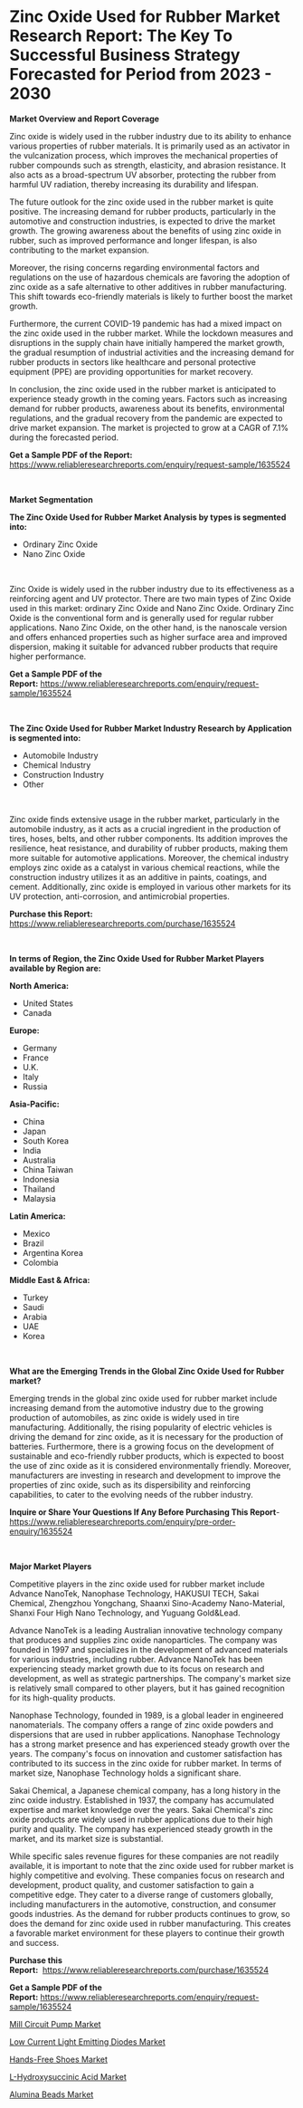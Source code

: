 <p><h1>Zinc Oxide Used for Rubber Market Research Report: The Key To Successful Business Strategy Forecasted for Period from 2023 - 2030</h1></p><p><strong>Market Overview and Report Coverage</strong></p>
<p><p>Zinc oxide is widely used in the rubber industry due to its ability to enhance various properties of rubber materials. It is primarily used as an activator in the vulcanization process, which improves the mechanical properties of rubber compounds such as strength, elasticity, and abrasion resistance. It also acts as a broad-spectrum UV absorber, protecting the rubber from harmful UV radiation, thereby increasing its durability and lifespan.</p><p>The future outlook for the zinc oxide used in the rubber market is quite positive. The increasing demand for rubber products, particularly in the automotive and construction industries, is expected to drive the market growth. The growing awareness about the benefits of using zinc oxide in rubber, such as improved performance and longer lifespan, is also contributing to the market expansion.</p><p>Moreover, the rising concerns regarding environmental factors and regulations on the use of hazardous chemicals are favoring the adoption of zinc oxide as a safe alternative to other additives in rubber manufacturing. This shift towards eco-friendly materials is likely to further boost the market growth.</p><p>Furthermore, the current COVID-19 pandemic has had a mixed impact on the zinc oxide used in the rubber market. While the lockdown measures and disruptions in the supply chain have initially hampered the market growth, the gradual resumption of industrial activities and the increasing demand for rubber products in sectors like healthcare and personal protective equipment (PPE) are providing opportunities for market recovery.</p><p>In conclusion, the zinc oxide used in the rubber market is anticipated to experience steady growth in the coming years. Factors such as increasing demand for rubber products, awareness about its benefits, environmental regulations, and the gradual recovery from the pandemic are expected to drive market expansion. The market is projected to grow at a CAGR of 7.1% during the forecasted period.</p></p>
<p><strong>Get a Sample PDF of the Report:</strong> <a href="https://www.reliableresearchreports.com/enquiry/request-sample/1635524">https://www.reliableresearchreports.com/enquiry/request-sample/1635524</a></p>
<p>&nbsp;</p>
<p><strong>Market Segmentation</strong></p>
<p><strong>The Zinc Oxide Used for Rubber Market Analysis by types is segmented into:</strong></p>
<p><ul><li>Ordinary Zinc Oxide</li><li>Nano Zinc Oxide</li></ul></p>
<p>&nbsp;</p>
<p><p>Zinc Oxide is widely used in the rubber industry due to its effectiveness as a reinforcing agent and UV protector. There are two main types of Zinc Oxide used in this market: ordinary Zinc Oxide and Nano Zinc Oxide. Ordinary Zinc Oxide is the conventional form and is generally used for regular rubber applications. Nano Zinc Oxide, on the other hand, is the nanoscale version and offers enhanced properties such as higher surface area and improved dispersion, making it suitable for advanced rubber products that require higher performance.</p></p>
<p><strong>Get a Sample PDF of the Report:</strong>&nbsp;<a href="https://www.reliableresearchreports.com/enquiry/request-sample/1635524">https://www.reliableresearchreports.com/enquiry/request-sample/1635524</a></p>
<p>&nbsp;</p>
<p><strong>The Zinc Oxide Used for Rubber Market Industry Research by Application is segmented into:</strong></p>
<p><ul><li>Automobile Industry</li><li>Chemical Industry</li><li>Construction Industry</li><li>Other</li></ul></p>
<p>&nbsp;</p>
<p><p>Zinc oxide finds extensive usage in the rubber market, particularly in the automobile industry, as it acts as a crucial ingredient in the production of tires, hoses, belts, and other rubber components. Its addition improves the resilience, heat resistance, and durability of rubber products, making them more suitable for automotive applications. Moreover, the chemical industry employs zinc oxide as a catalyst in various chemical reactions, while the construction industry utilizes it as an additive in paints, coatings, and cement. Additionally, zinc oxide is employed in various other markets for its UV protection, anti-corrosion, and antimicrobial properties.</p></p>
<p><strong>Purchase this Report:</strong>&nbsp; <a href="https://www.reliableresearchreports.com/purchase/1635524">https://www.reliableresearchreports.com/purchase/1635524</a></p>
<p>&nbsp;</p>
<p><strong>In terms of Region, the Zinc Oxide Used for Rubber Market Players available by Region are:</strong></p>
<p>
    <p> <strong> North America: </strong>
        <ul>
            <li>United States</li>
            <li>Canada</li>
        </ul>
        </p> 
    <p> <strong> Europe: </strong>
        <ul>
            <li>Germany</li>
            <li>France</li>
            <li>U.K.</li>
            <li>Italy</li>
            <li>Russia</li>
        </ul>
        </p> 
    <p> <strong> Asia-Pacific: </strong>
        <ul>
            <li>China</li>
            <li>Japan</li>
            <li>South Korea</li>
            <li>India</li>
            <li>Australia</li>
            <li>China Taiwan</li>
            <li>Indonesia</li>
            <li>Thailand</li>
            <li>Malaysia</li>
        </ul>
        </p> 
    <p> <strong> Latin America: </strong>
        <ul>
            <li>Mexico</li>
            <li>Brazil</li>
            <li>Argentina Korea</li>
            <li>Colombia</li>
        </ul>
        </p> 
    <p> <strong> Middle East & Africa: </strong>
        <ul>
            <li>Turkey</li>
            <li>Saudi</li>
            <li>Arabia</li>
            <li>UAE</li>
            <li>Korea</li>
        </ul>
    </p>
    </p>
<p>&nbsp;</p>
<p><strong>What are the Emerging Trends in the Global Zinc Oxide Used for Rubber market?</strong></p>
<p><p>Emerging trends in the global zinc oxide used for rubber market include increasing demand from the automotive industry due to the growing production of automobiles, as zinc oxide is widely used in tire manufacturing. Additionally, the rising popularity of electric vehicles is driving the demand for zinc oxide, as it is necessary for the production of batteries. Furthermore, there is a growing focus on the development of sustainable and eco-friendly rubber products, which is expected to boost the use of zinc oxide as it is considered environmentally friendly. Moreover, manufacturers are investing in research and development to improve the properties of zinc oxide, such as its dispersibility and reinforcing capabilities, to cater to the evolving needs of the rubber industry.</p></p>
<p><strong>Inquire or Share Your Questions If Any Before Purchasing This Report</strong>- <a href="https://www.reliableresearchreports.com/enquiry/pre-order-enquiry/1635524">https://www.reliableresearchreports.com/enquiry/pre-order-enquiry/1635524</a></p>
<p>&nbsp;</p>
<p><strong>Major Market Players</strong></p>
<p><p>Competitive players in the zinc oxide used for rubber market include Advance NanoTek, Nanophase Technology, HAKUSUI TECH, Sakai Chemical, Zhengzhou Yongchang, Shaanxi Sino-Academy Nano-Material, Shanxi Four High Nano Technology, and Yuguang Gold&Lead.</p><p>Advance NanoTek is a leading Australian innovative technology company that produces and supplies zinc oxide nanoparticles. The company was founded in 1997 and specializes in the development of advanced materials for various industries, including rubber. Advance NanoTek has been experiencing steady market growth due to its focus on research and development, as well as strategic partnerships. The company's market size is relatively small compared to other players, but it has gained recognition for its high-quality products.</p><p>Nanophase Technology, founded in 1989, is a global leader in engineered nanomaterials. The company offers a range of zinc oxide powders and dispersions that are used in rubber applications. Nanophase Technology has a strong market presence and has experienced steady growth over the years. The company's focus on innovation and customer satisfaction has contributed to its success in the zinc oxide for rubber market. In terms of market size, Nanophase Technology holds a significant share.</p><p>Sakai Chemical, a Japanese chemical company, has a long history in the zinc oxide industry. Established in 1937, the company has accumulated expertise and market knowledge over the years. Sakai Chemical's zinc oxide products are widely used in rubber applications due to their high purity and quality. The company has experienced steady growth in the market, and its market size is substantial.</p><p>While specific sales revenue figures for these companies are not readily available, it is important to note that the zinc oxide used for rubber market is highly competitive and evolving. These companies focus on research and development, product quality, and customer satisfaction to gain a competitive edge. They cater to a diverse range of customers globally, including manufacturers in the automotive, construction, and consumer goods industries. As the demand for rubber products continues to grow, so does the demand for zinc oxide used in rubber manufacturing. This creates a favorable market environment for these players to continue their growth and success.</p></p>
<p><strong>Purchase this Report:</strong>&nbsp;&nbsp;<a href="https://www.reliableresearchreports.com/purchase/1635524">https://www.reliableresearchreports.com/purchase/1635524</a></p>
<p></p>
<p><strong>Get a Sample PDF of the Report:</strong>&nbsp;<a href="https://www.reliableresearchreports.com/enquiry/request-sample/1635524">https://www.reliableresearchreports.com/enquiry/request-sample/1635524</a></p>
<p><p><a href="https://medium.com/@kcekkboop72786/mill-circuit-pump-market-size-growth-forecast-2023-2030-719b26524714">Mill Circuit Pump Market</a></p><p><a href="https://www.linkedin.com/pulse/decoding-low-current-light-emitting-diodes-market-deep-vhike/">Low Current Light Emitting Diodes Market</a></p><p><a href="https://www.linkedin.com/pulse/hands-free-shoes-market-research-report-unlocks-analysis-cyffe/">Hands-Free Shoes Market</a></p><p><a href="https://www.linkedin.com/pulse/l-hydroxysuccinic-acid-market-insights-players-forecast-1xyee/">L-Hydroxysuccinic Acid Market</a></p><p><a href="https://medium.com/@annarussell1981/alumina-beads-market-size-growth-forecast-2023-2030-5056e3289a5c">Alumina Beads Market</a></p></p>